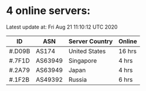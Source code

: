 # 4 online servers:

Latest update at: Fri Aug 21 11:10:12 UTC 2020

| ID | ASN | Server Country | Online |
| -- | --- | -------------- | ------ |
| #.D09B | AS174 | United States | 16 hrs |
| #.7F1D | AS63949 | Singapore | 4 hrs |
| #.2A79 | AS63949 | Japan | 4 hrs |
| #.1F2B | AS49392 | Russia | 6 hrs |

